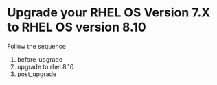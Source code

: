 # Upgrade your RHEL OS Version 7.X to RHEL OS version 8.10
Follow the sequence
  1. before_upgrade 
  2. upgrade to rhel 8.10
  3. post_upgrade
